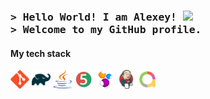 
<h3 align="left">
        <samp>&gt; Hello World! I am Alexey!  <img src="https://user-images.githubusercontent.com/84721020/125681066-757d6f9e-80c0-4edf-a1e4-94f901683ea9.gif" width="25px"> <br>
         &gt; Welcome to my GitHub profile.             
        </samp>
</h3>

#### My tech stack
<code><img height="30" width="30" src="https://raw.githubusercontent.com/r2ff/r2ff/1cd5ac320c63eada404ddab3cfe71b4fbb5e73b0/svg/git-logo.svg" alt="git"></code>
<code><img height="30" width="30" src="https://raw.githubusercontent.com/r2ff/r2ff/1cd5ac320c63eada404ddab3cfe71b4fbb5e73b0/svg/gradle-logo.svg" alt="gradle"></code>
<code><img height="30" width="30" src="https://raw.githubusercontent.com/r2ff/r2ff/1cd5ac320c63eada404ddab3cfe71b4fbb5e73b0/svg/java-logo.svg" alt="java"></code>
<code><img height="30" width="30" src="https://raw.githubusercontent.com/r2ff/r2ff/1cd5ac320c63eada404ddab3cfe71b4fbb5e73b0/svg/junit5-logo.svg" alt="junit5"></code>
<code><img height="30" width="30" src="https://raw.githubusercontent.com/r2ff/r2ff/3294e25e72c2949bd7027cd3d297b619dae42719/svg/selenide-logo.svg" alt="selenide"></code>
<code><img height="30" width="30" src="https://raw.githubusercontent.com/r2ff/r2ff/1cd5ac320c63eada404ddab3cfe71b4fbb5e73b0/svg/jenkins-logo.svg" alt="jenkins"></code>
<code><img height="30" width="30" src="https://raw.githubusercontent.com/r2ff/r2ff/1cd5ac320c63eada404ddab3cfe71b4fbb5e73b0/svg/allure-logo.svg" alt="allure"></code>







<!--
**r2ff/r2ff** is a ✨ _special_ ✨ repository because its `README.md` (this file) appears on your GitHub profile.

Here are some ideas to get you started:

- 🔭 I’m currently working on ...
- 🌱 I’m currently learning ...
- 👯 I’m looking to collaborate on ...
- 🤔 I’m looking for help with ...
- 💬 Ask me about ...
- 📫 How to reach me: ...
- 😄 Pronouns: ...
- ⚡ Fun fact: ...
-->

